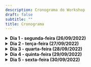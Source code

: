 ```yaml
---
description: Cronograma do Workshop
draft: false
subtitle: ""
title: Cronograma
---
```


<details><summary><h4 style='display:inline;'>Dia 1 - segunda-feira (26/09/2022)</h4></summary>
<p>

|Horário|Atividade|
|-------|---------|
|8h30|Abertura - Apresentação inicial|
|9h-12h|Live coding: Introdução à linguagem Python|
|12h-13h|Almoço|
|13h-14h|Palestra|
|14h-17h|Live coding: Introdução à linguagem Python|
|17h-18h|Dúvidas|


</p>
</details>


<details><summary><h4 style='display:inline;'>Dia 2 - terça-feira (27/09/2022)</h4></summary>
<p>

|Horário|Atividade|
|-------|---------|
|8h30 |Introdução à linguagem Python|
|10h - 10h30|Coffee-break|
|10h30 - 12h|Revisão de estatística básica usando Python|
|12h - 13h|Almoço|
|13h - 13h40|Palestra|
|14h - 15h30|Revisão de estatística básica usando Python|
|15h30 - 16h|Coffee-break|
|16h - 18h|Revisão de estatística básica usando Python|


</p>
</details>

<details><summary><h4 style='display:inline;'>Dia 3 - quarta-feira (28/09/2022)</h4></summary>
<p>

> Dia reservado para atividade em grupo


</p>
</details>

<details><summary><h4 style='display:inline;'>Dia 4 - quinta-feira (29/09/2022)</h4></summary>
<p>

|Horário|Atividade|
|-------|---------|
|8h-10h|Apresenção dos grupos|
|10h|Apresentação inicial|
|10h30-12h|Live coding: exploração aprofundada de dados epidemiológicos|
|12h-13h|Almoço|
|13h-14h|Palestra|
|14h-17h|Live coding: exploração aprofundada de dados epidemiológicos|
|17h-18h|Dúvidas|


</p>
</details>

<details><summary><h4 style='display:inline;'>Dia 5 - sexta-feira (30/09/2022)</h4></summary>
<p>

|Horário|Atividade|
|-------|---------|
|8h30|Apresentação inicial|
|9h-12h|Live coding: exploração aprofundada de dados de diversidade biológica|
|12h-13h|Almoço|
|13h-14h|Palestra|
|14h-15h|Flash talks|
|15h-17h|Live coding: exploração aprofundada de dados de diversidade biológica|
|17h-18h|Fechamento do workshop|


</p>
</details>